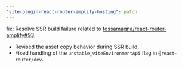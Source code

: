 ```yaml
---
"vite-plugin-react-router-amplify-hosting": patch
---
```


fix: Resolve SSR build failure related to [fossamagna/react-router-amplify#93](https://github.com/fossamagna/react-router-amplify/issues/93).

- Revised the asset copy behavior during SSR build.
- Fixed handling of the `unstable_viteEnvironmentApi` flag in `@react-router/dev`.
